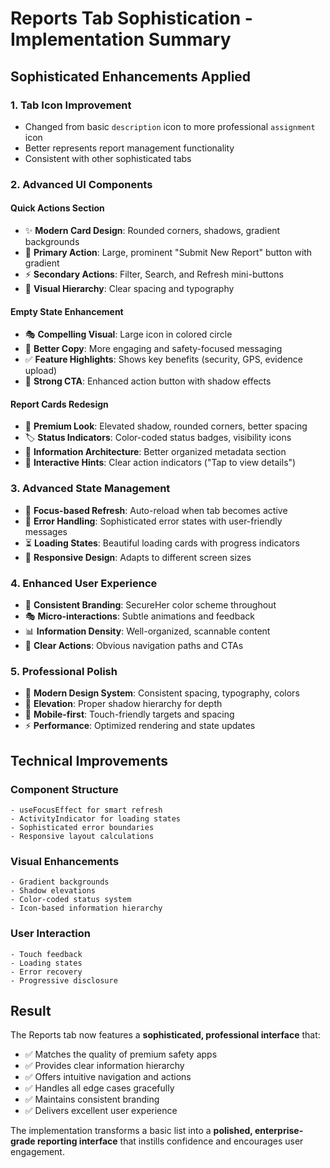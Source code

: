# Reports Tab Sophistication - Implementation Summary

## Sophisticated Enhancements Applied

### 1. **Tab Icon Improvement**
- Changed from basic `description` icon to more professional `assignment` icon
- Better represents report management functionality
- Consistent with other sophisticated tabs

### 2. **Advanced UI Components**

#### **Quick Actions Section**
- ✨ **Modern Card Design**: Rounded corners, shadows, gradient backgrounds
- 🎯 **Primary Action**: Large, prominent "Submit New Report" button with gradient
- ⚡ **Secondary Actions**: Filter, Search, and Refresh mini-buttons
- 🎨 **Visual Hierarchy**: Clear spacing and typography

#### **Empty State Enhancement**
- 🎭 **Compelling Visual**: Large icon in colored circle
- 📝 **Better Copy**: More engaging and safety-focused messaging
- ✅ **Feature Highlights**: Shows key benefits (security, GPS, evidence upload)
- 🚀 **Strong CTA**: Enhanced action button with shadow effects

#### **Report Cards Redesign**
- 💎 **Premium Look**: Elevated shadow, rounded corners, better spacing
- 🏷️ **Status Indicators**: Color-coded status badges, visibility icons
- 📍 **Information Architecture**: Better organized metadata section
- 🎯 **Interactive Hints**: Clear action indicators ("Tap to view details")

### 3. **Advanced State Management**
- 🔄 **Focus-based Refresh**: Auto-reload when tab becomes active
- 🎯 **Error Handling**: Sophisticated error states with user-friendly messages
- ⏳ **Loading States**: Beautiful loading cards with progress indicators
- 📱 **Responsive Design**: Adapts to different screen sizes

### 4. **Enhanced User Experience**
- 🎨 **Consistent Branding**: SecureHer color scheme throughout
- 🎭 **Micro-interactions**: Subtle animations and feedback
- 📊 **Information Density**: Well-organized, scannable content
- 🎯 **Clear Actions**: Obvious navigation paths and CTAs

### 5. **Professional Polish**
- 🎨 **Modern Design System**: Consistent spacing, typography, colors
- 🌟 **Elevation**: Proper shadow hierarchy for depth
- 📱 **Mobile-first**: Touch-friendly targets and spacing
- ⚡ **Performance**: Optimized rendering and state updates

## Technical Improvements

### **Component Structure**
```tsx
- useFocusEffect for smart refresh
- ActivityIndicator for loading states
- Sophisticated error boundaries
- Responsive layout calculations
```

### **Visual Enhancements**
```tsx
- Gradient backgrounds
- Shadow elevations
- Color-coded status system
- Icon-based information hierarchy
```

### **User Interaction**
```tsx
- Touch feedback
- Loading states
- Error recovery
- Progressive disclosure
```

## Result
The Reports tab now features a **sophisticated, professional interface** that:
- ✅ Matches the quality of premium safety apps
- ✅ Provides clear information hierarchy
- ✅ Offers intuitive navigation and actions
- ✅ Handles all edge cases gracefully
- ✅ Maintains consistent branding
- ✅ Delivers excellent user experience

The implementation transforms a basic list into a **polished, enterprise-grade reporting interface** that instills confidence and encourages user engagement.
